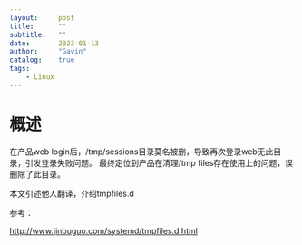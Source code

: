 ```yaml
---
layout:     post
title:      ""
subtitle:   ""
date:       2023-01-13
author:     "Gavin"
catalog:    true
tags:
    - Linux
---
```



# 概述

在产品web login后，/tmp/sessions目录莫名被删，导致再次登录web无此目录，引发登录失败问题。
最终定位到产品在清理/tmp files存在使用上的问题，误删除了此目录。

本文引述他人翻译，介绍tmpfiles.d

参考：

http://www.jinbuguo.com/systemd/tmpfiles.d.html
